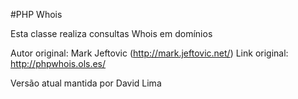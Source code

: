 #PHP Whois

Esta classe realiza consultas Whois em domínios

Autor original: Mark Jeftovic (http://mark.jeftovic.net/)
Link original: http://phpwhois.ols.es/

Versão atual mantida por David Lima